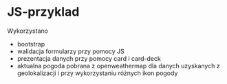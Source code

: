 # JS-przyklad
Wykorzystano
* bootstrap
* walidacja formularzy przy pomocy JS
* prezentacja danych przy pomocy card i card-deck
* aktualna pogoda pobrana z openweathermap dla danych uzyskanych z geolokalizacji i przy wykorzystaniu różnych ikon pogody
